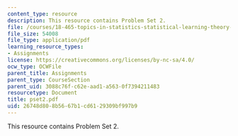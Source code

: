 ```yaml
---
content_type: resource
description: This resource contains Problem Set 2.
file: /courses/18-465-topics-in-statistics-statistical-learning-theory-spring-2007/26748d808b5667b1cd6129309bf997b9_pset2.pdf
file_size: 54008
file_type: application/pdf
learning_resource_types:
- Assignments
license: https://creativecommons.org/licenses/by-nc-sa/4.0/
ocw_type: OCWFile
parent_title: Assignments
parent_type: CourseSection
parent_uid: 3088c76f-c62e-aad1-a563-0f7394211483
resourcetype: Document
title: pset2.pdf
uid: 26748d80-8b56-67b1-cd61-29309bf997b9
---
```

This resource contains Problem Set 2.